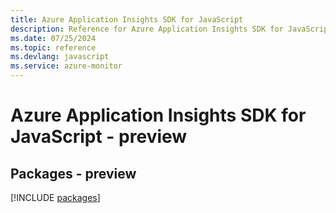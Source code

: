 ```yaml
---
title: Azure Application Insights SDK for JavaScript
description: Reference for Azure Application Insights SDK for JavaScript
ms.date: 07/25/2024
ms.topic: reference
ms.devlang: javascript
ms.service: azure-monitor
---
```

# Azure Application Insights SDK for JavaScript - preview
## Packages - preview
[!INCLUDE [packages](application-insights-index.md)]